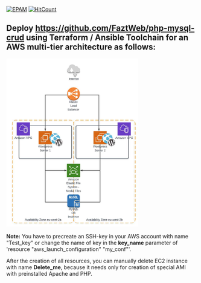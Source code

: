 [![EPAM](https://img.shields.io/badge/Cloud&DevOps%20UA%20Lab%202nd%20Path-Terraform%20%2F%20Ansible%20Task%20(AWS)-orange)](./)
[![HitCount](https://hits.dwyl.com/HarrierPanels/terraform.svg?style=flat&show=unique)](http://hits.dwyl.com/HarrierPanels/terraform)
<br>
## Deploy https://github.com/FaztWeb/php-mysql-crud using Terraform / Ansible Toolchain for an AWS multi-tier architecture as follows:
<img src="./Architecture.PNG" width="350" height="446">

**Note:** You have to precreate an SSH-key in your AWS account with name "Test_key" or change the name of key in the **key_name** parameter of 'resource "aws_launch_configuration" "my_conf"'.  
  
  After the creation of all resources, you can manually delete EC2 instance with name **Delete_me**, because it needs only for creation of special AMI with preinstalled Apache and PHP.
